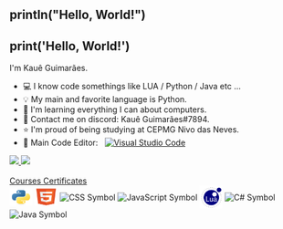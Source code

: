 ## println("Hello, World!")
## print('Hello, World!')
I'm Kauê Guimarães.
- 💻 I know code somethings like LUA / Python / Java etc ...
- 💡 My main and favorite language is Python.
- 📓 I'm learning everything I can about computers.
- 💬 Contact me on discord: Kauê Guimarães#7894.
- ⭐ I'm proud of being studying at CEPMG Nivo das Neves.
- 📂 Main Code Editor: &nbsp; [![Visual Studio Code](https://img.shields.io/badge/-Visual%20Studio%20Code-333333?style=flat&logo=visual-studio-code&logoColor=blue)](https://code.visualstudio.com)
 <div>
  <a href="https://github.com/KaueGuimaraes">
  <img height="180em" src="https://github-readme-stats.vercel.app/api?username=KaueGuimaraes&show_icons=true&theme=dark&include_all_commits=true&count_private=true"/>
  <img height="180em" src="https://github-readme-stats.vercel.app/api/top-langs/?username=KaueGuimaraes&layout=compact&langs_count=7&theme=dark"/>
</div>
  <div style="display: inline_block"><br>
   <a href="https://github.com/KaueGuimaraes/Certificados" target="_blank" rel="next">Courses Certificates</a>
   <br>
   
  <img align="center" alt="Python Symbol" height="30" width="40" src="https://raw.githubusercontent.com/devicons/devicon/master/icons/python/python-original.svg">
  <img align="center" alt="HTML5 Symbol" height="30" width="40" src="https://raw.githubusercontent.com/devicons/devicon/master/icons/html5/html5-original.svg">
   <img align="center" alt="CSS Symbol" height="30" width="40" src="https://upload.wikimedia.org/wikipedia/commons/6/62/CSS3_logo.svg">
   <img align="center" alt="JavaScript Symbol" height="30" width="35" src="https://logospng.org/download/javascript/logo-javascript-icon-1024.png">
  <img align="center" alt="Lua Symbol" height="40" width="40" src="https://raw.githubusercontent.com/github/explore/80688e429a7d4ef2fca1e82350fe8e3517d3494d/topics/lua/lua.png">
   <img align="center" alt="C# Symbol" height="50" width="50" src="https://upload.wikimedia.org/wikipedia/commons/4/4f/Csharp_Logo.png">
   <img align="center" alt="Java Symbol" height="30" width="30" src="https://user-images.githubusercontent.com/76141331/149172506-a711e6b4-720a-44d1-922f-07fc9498c83d.png">
  </div>
 
